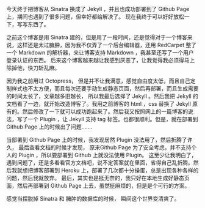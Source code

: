 今天终于把博客从 Sinatra 换成了 Jekyll ，并且也成功部署到了 Github Page 上，期间也遇到了很多问题，但幸好都给解决了。 现在我终于可以好好放松一下，写写东西了。

之前这个博客是用 Sinatra 建的，但是用了一段时间，还是觉得对于一个博客来说，这样还是太过臃肿，因为我不仅弄了一个后台编辑器，还用 RedCarpet 整了一个 Markdown 的解析器，来让博客支持 Markdown ，我甚至还写了一个用户登录认证的东西。 后来这个博客越来越让我感到厌恶了，让我觉得我必须得马上除掉他，快刀斩乱麻。

因为我之前用过 Octopress， 但是并不让我满意，感觉自由度太低，而且自己定制样式也不太方便，而且每次还要手动生成静态页面，然后再部署，而且生成需要的时间太长了，文章越多旧越长， 所以我最后选择了 Jekyll 。然后我把 Jekyll 的文档看了一边，就开始改造博客了。我用之前博客的 html ，css 替换了 Jekyll 原有的。然后修改了一下就可以成功跑起来了。然后我又按照网上的一篇博客的说法，写了一个 Plugin ，让 Jekyll 支持 tag 标签。也都很顺利。但是，就在部署到 Github Page 上的时候出了问题.......

当部署到 Github Page 上的时候，我发现居然 Plugin 没法用了，然后折腾了许久， 最后查看文档的时候才发现， 原来Github Page 为了安全考虑，并不支持个人的 Plugin ，所以要部署到 Github 上就没法使用 Plugin。 这至少让我明白了，遇到问题了，还是多看看官方文档吧，说不定答案就在里面，省得自己乱折腾。然后我就想把博客部署到 Heroku 上，部署了几次都十分操蛋，总是出现各种各样的问题，然后我就放弃。 最后，其实也是挺无奈的，我只好在本地生成好静态页面，然后再部署到 Github Page 上去，虽然挺麻烦的，但是是个可行的方案。

感觉当摆脱掉 Sinatra 和 臃肿的数据库的时候， 瞬间这个世界变清爽了。


